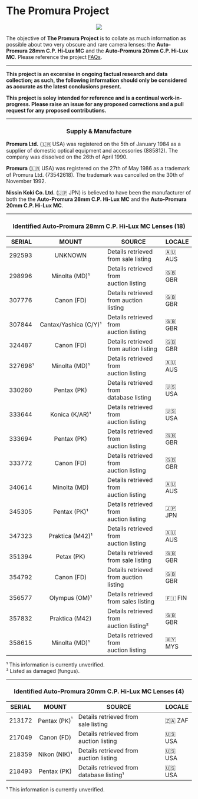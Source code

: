 <h1><center></center>The Promura Project</center></h1>

<!-- An information resource for two very obscure and rare camera lenses. -->

<p align="center">
   <img src="https://user-images.githubusercontent.com/110672536/183131595-afeb1dec-1c84-436c-9a50-90468f9ec3ec.png">
</p>

<p>
   The objective of <b>The Promura Project</b> is to collate as much information as possible about two very obscure and rare camera lenses: the <b>Auto-Promura 28mm C.P. Hi-Lux MC</b> and the <b>Auto-Promura 20mm C.P. Hi-Lux MC</b>. Please reference the project <a href="https://github.com/martbetz/The-Promura-Project/edit/main/README.md">FAQs</a>.

---

<b>This project is an excersise in ongoing factual research and data collection; as such, the following information should only be considered as accurate as the latest conclusions present. 

This project is soley intended for reference and is a continual work-in-progress. Please raise an issue for any proposed corrections and a pull request for any proposed contributions.</b>

---

<h3><center>Supply & Manufacture</center></h3>

<p>
   <b>Promura Ltd.</b> (🇱🇷 USA) was registered on the 5th of January 1984 as a supplier of domestic optical equipment and accessories (885812). The company was dissolved on the 26th of April 1990.
</p>

<p>
   <b>Promura</b> (🇱🇷 USA) was registered on the 27th of May 1986 as a trademark of Promura Ltd. (73542618). The trademark was cancelled on the 30th of November 1992.
</p>

<p>
   <b>Nissin Koki Co. Ltd.</b> (🇯🇵 JPN) is believed to have been the manufacturer of both the the <b>Auto-Promura 28mm C.P. Hi-Lux MC</b> and the <b>Auto-Promura 20mm C.P. Hi-Lux MC</b>.
</p>

---

<center>

<h3>Identified <b>Auto-Promura 28mm C.P. Hi-Lux MC</b> Lenses (18)</h3>

|SERIAL|MOUNT|SOURCE|LOCALE|
|------|:----:|------|-------|
|292593|UNKNOWN|Details retrieved from sale listing|🇦🇺 AUS|
|298996|Minolta&nbsp;(MD)¹|Details retrieved from auction&nbsp;listing|🇬🇧 GBR|
|307776|Canon&nbsp;(FD)|Details retrieved from auction listing|🇬🇧 GBR|
|307844|Cantax/Yashica&nbsp;(C/Y)¹|Details retrieved from auction&nbsp;listing|🇬🇧 GBR|
|324487|Canon&nbsp;(FD)|Details retrieved from aution listing|🇬🇧 GBR|
|327698¹|Minolta&nbsp;(MD)¹|Details retrieved from auction&nbsp;listing|🇦🇺 AUS|
|330260|Pentax&nbsp;(PK)|Details retrieved from database&nbsp;listing|​🇺🇸​ USA|
|333644|Konica&nbsp;(K/AR)¹|Details retrieved from auction&nbsp;listing|🇺🇸​ USA|
|333694|Pentax&nbsp;(PK)|Details retrieved from auction&nbsp;listing|🇬🇧 GBR|
|333772|Canon&nbsp;(FD)|Details retrieved from auction&nbsp;listing|🇬🇧 GBR
|340614|Minolta&nbsp;(MD)|Details retrieved from auction&nbsp;listing|🇦🇺 AUS|
|345305|Pentax&nbsp;(PK)¹|Details retrieved from auction&nbsp;listing|🇯🇵 JPN|
|347323|Praktica&nbsp;(M42)¹|Details retrieved from auction&nbsp;listing|🇦🇺 AUS|
|351394|Petax&nbsp;(PK)|Details retrieved from sale&nbsp;listing|🇬🇧 GBR
|354792|Canon&nbsp;(FD)|Details retrieved from auction listing|🇬🇧 GBR|
|356577|Olympus&nbsp;(OM)¹|Details retrieved from sales&nbsp;listing|🇫🇮 FIN|
|357832|Praktica&nbsp;(M42)|Details retrieved from auction&nbsp;listing²|🇬🇧 GBR|
|358615|Minolta&nbsp;(MD)¹|Details retrieved from auction&nbsp;listing|🇲🇾 MYS|

</center>

¹ This information is currently unverified.
<br>
² Listed as damaged (fungus).

---

<center>

<h3>Identified <b>Auto-Promura 20mm C.P. Hi-Lux MC</b> Lenses (4)</h3>

|SERIAL|MOUNT|SOURCE|LOCALE|
|------|:---:|------|------|
|213172|Pentax&nbsp;(PK)<sup>¹|Details retrieved from sale&nbsp;listing|🇿🇦 ZAF|
|217049|Canon&nbsp;(FD)|Details retrieved from auction&nbsp;listing|🇺🇸 USA|
|218359|Nikon&nbsp;(NIK)¹|Details retrieved from auction&nbsp;listing|🇺🇸​ USA|
|218493|Pentax&nbsp;(PK)|Details retrieved from database&nbsp;listing¹|🇺🇸​ USA|

</center>

¹ This information is currently unverified.
